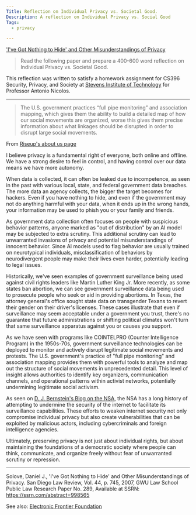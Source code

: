 ```yaml
---
Title: Reflection on Individual Privacy vs. Societal Good.
Description: A reflection on Individual Privacy vs. Social Good
Tags: 
  - privacy

---
```


['I've Got Nothing to Hide' and Other Misunderstandings of
Privacy](https://papers.ssrn.com/sol3/papers.cfm?abstract_id=998565)

> Read the following paper and prepare a 400-600 word reflection on Individual
> Privacy vs. Societal Good.

This reflection was written to satisfy a homework assignment for CS396 Security,
Privacy, and Society at [Stevens Institute of
Technology](https://www.stevens.edu/school-engineering-science/departments/computer-science)
for Professor Antonio Nicolos.

---

> The U.S. government practices “full pipe monitoring” and association mapping,
> which gives them the ability to build a detailed map of how our social
> movements are organized, worse this gives them precise information about what
> linkages should be disrupted in order to disrupt large social movements.

From [Riseup's about us page](https://riseup.net/en/about-us)

I believe privacy is a fundamental right of everyone, both online and offline.
We have a strong desire to feel in control, and having control over our data
means we have more autonomy.

When data is collected, it can often be leaked due to incompetence, as seen in
the past with various local, state, and federal government data breaches. The
more data an agency collects, the bigger the target becomes for hackers. Even if
you have nothing to hide, and even if the government may not do anything harmful
with your data, when it ends up in the wrong hands, your information may be used
to phish you or your family and friends.

As government data collection often focuses on people with suspicious behavior
patterns, anyone marked as "out of distribution" by an AI model may be subjected
to extra scrutiny. This additional scrutiny can lead to unwarranted invasions of
privacy and potential misunderstandings of innocent behavior. Since AI models
used to flag behavior are usually trained on neurotypical individuals,
misclassification of behaviors by neurodivergent people may make their lives
even harder, potentially leading to legal issues.

Historically, we've seen examples of government surveillance being used against
civil rights leaders like Martin Luther King Jr. More recently, as some states
ban abortion, we can see government surveillance data being used to prosecute
people who seek or aid in providing abortions. In Texas, the attorney general's
office sought state data on transgender Texans to revert their gender on their
driver's licenses. These cases illustrate that even if surveillance may seem
acceptable under a government you trust, there's no guarantee that future
administrations or shifting political climates won't turn that same surveillance
apparatus against you or causes you support.

As we have seen with programs like COINTELPRO (Counter Intelligence Program) in
the 1950s-70s, government surveillance technologies can be deployed to monitor
and actively disrupt legitimate social movements and protests. The U.S.
government's practice of "full pipe monitoring" and association mapping provides
them with powerful tools to analyze and map out the structure of social
movements in unprecedented detail. This level of insight allows authorities to
identify key organizers, communication channels, and operational patterns within
activist networks, potentially undermining legitimate social activism.

As seen on [D. J. Bernstein's Blog on the
NSA](https://blog.cr.yp.to/20220805-nsa.html), the NSA has a long history of
attempting to undermine the security of the internet to facilitate its
surveillance capabilities. These efforts to weaken internet security not only
compromise individual privacy but also create vulnerabilities that can be
exploited by malicious actors, including cybercriminals and foreign intelligence
agencies.

Ultimately, preserving privacy is not just about individual rights, but about
maintaining the foundations of a democratic society where people can think,
communicate, and organize freely without fear of unwarranted scrutiny or
repression.

---

Solove, Daniel J., 'I've Got Nothing to Hide' and Other Misunderstandings of
Privacy. San Diego Law Review, Vol. 44, p. 745, 2007, GWU Law School Public Law
Research Paper No. 289, Available at SSRN: https://ssrn.com/abstract=998565

See also: [Electronic Frontier Foundation](https://www.eff.org/)
